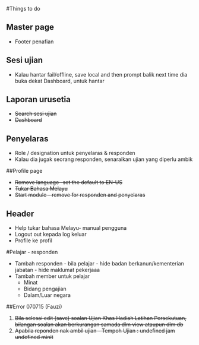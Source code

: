 #Things to do

## Master page
* Footer penafian


## Sesi ujian
* Kalau hantar fail/offline, save local and then prompt balik next time dia buka dekat Dashboard, untuk hantar

## Laporan urusetia
* ~~Search sesi ujian~~
* ~~Dashboard~~

## Penyelaras
* Role / designation untuk penyelaras & responden
* Kalau dia jugak seorang responden, senaraikan ujian yang diperlu ambik


##Profile page
* ~~Remove language -set the default to EN-US~~
* ~~Tukar Bahasa Melayu~~
* ~~Start module - remove for responden and penyelaras~~

## Header
* Help tukar bahasa Melayu- manual pengguna
* Logout out kepada log keluar
* Profile ke profil


#Pelajar - responden
* Tambah responden - bila pelajar - hide badan berkanun/kementerian jabatan - hide maklumat pekerjaaa
* Tambah member untuk pelajar
  * Minat
  * Bidang pengajian
  * Dalam/Luar negara



##Error 070715 (Fauzi)
1. ~~Bila selesai edit (save) soalan Ujian Khas Hadiah Latihan Persekutuan, bilangan soalan akan berkurangan samada dlm view ataupun dlm db~~
2. ~~Apabila reponden nak ambil ujian - Tempoh Ujian : undefined jam undefined minit~~
